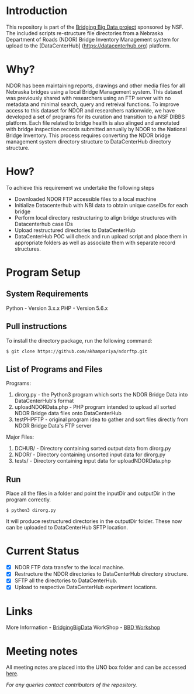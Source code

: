 # Introduction
This repository is part of the [Bridging Big Data project](https://bridgingbigdata.github.io) sponsored by NSF. The included scripts re-structure file directories from a Nebraska Department of Roads (NDOR) Bridge Inventory Management system for upload to the [DataCenterHub] (https://datacenterhub.org) platform.

# Why? 

NDOR has been maintaining reports, drawings and other media files for all Nebraska bridges using a local Bridge Management system. This dataset was previously shared with researchers using an FTP server with no metadata and minimal search, query and retreival functions. To improve access to this dataset for NDOR and researchers nationwide, we have developed a set of programs for its curation and transition to a NSF DIBBS platform. Each file related to bridge health is also alinged and annotated with bridge inspection records submitted annually by NDOR to the National Bridge Inventory. This process  requires converting the NDOR bridge management system directory structure to DataCenterHub directory structure. 

# How? 
To achieve this requirement we undertake the following steps
* Downloaded NDOR FTP accessible files to a local machine
* Initialize Datacenterhub with NBI data to obtain unique caseIDs for each bridge
* Perform local directory restructuring to align bridge structures with Datacenterhub case IDs
* Upload restructured directories to DataCenterHub
* DataCenterHub POC will check and run upload script and place them in appropriate folders as well as associate them with separate record structures. 

# Program Setup
## System Requirements
Python - Version 3.x.x
PHP - Version 5.6.x

## Pull instructions
To install the directory package, run the following command:

    $ git clone https://github.com/akhampariya/ndorftp.git

## List of Programs and Files
Programs:
1. dirorg.py - the Python3 program which sorts the NDOR Bridge Data into DataCenterHub's format
2. uploadNDORData.php - PHP program intended to upload all sorted NDOR Bridge data files onto DataCenterHub
3. testPHPFTP - original program idea to gather and sort files directly from NDOR Bridge Data's FTP server

Major Files:
1. DCHUB/ - Directory containing sorted output data from dirorg.py
2. NDOR/ - Directory containing unsorted input data for dirorg.py
3. tests/ - Directory containing input data for uploadNDORData.php

## Run 

Place all the files in a folder and point the inputDir and outputDir in the program correctly.

    $ python3 dirorg.py

It will produce restructured directories in the outputDir folder. These now can be uploaded to DataCenterHub SFTP location.

# Current Status
- [x] NDOR FTP data transfer to the local machine.
- [x] Restructure the NDOR directories to DataCenterHub directory structure. 
- [x] SFTP all the directories to DataCenterHub.
- [x] Upload to respective DataCenterHub experiment locations.

# Links 
More Information - [BridgingBigData](https://bridgingbigdata.github.io)
WorkShop - [BBD Workshop](http://engineering.unl.edu/bridging-big-data-workshop/)

# Meeting notes
All meeting notes are placed into the UNO box folder and can be accessed [here](https://unomaha.box.com/v/weeklymeetings).

*For any queries contact contributors of the repository.*
